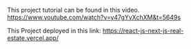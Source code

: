 This project tutorial can be found in this video.
https://www.youtube.com/watch?v=y47gYvXchXM&t=5649s

This Project deployed in this link:
https://react-js-next-js-real-estate.vercel.app/
